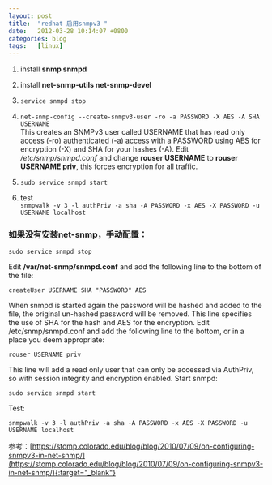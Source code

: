 ```yaml
---
layout: post
title:  "redhat 启用snmpv3 "
date:   2012-03-28 10:14:07 +0800
categories: blog
tags:   [linux]
---
```


1. install **snmp snmpd**
2. install **net-snmp-utils net-snmp-devel**
3. `service snmpd stop`
4. `net-snmp-config --create-snmpv3-user -ro -a PASSWORD -X AES -A SHA USERNAME`            
This creates an SNMPv3 user called USERNAME that has read only access (-ro) authenticated (-a) access with a PASSWORD using AES for encryption (-X) and SHA for your hashes (-A).
Edit _/etc/snmp/snmpd.conf_ and change **rouser USERNAME** to **rouser USERNAME priv**, this forces encryption for all traffic.
 
5. `sudo service snmpd start`
6. test         
`snmpwalk -v 3 -l authPriv -a sha -A PASSWORD -x AES -X PASSWORD -u USERNAME localhost`

### 如果没有安装net-snmp，手动配置：
`sudo service snmpd stop`

Edit **/var/net-snmp/snmpd.conf** and add the following line to the bottom of the file:

`createUser USERNAME SHA "PASSWORD" AES`

When snmpd is started again the password will be hashed and added to the file, the original un-hashed password will be removed. This line specifies the use of SHA for the hash and AES for the encryption.
Edit /etc/snmp/snmpd.conf and add the following line to the bottom, or in a place you deem appropriate:

`rouser USERNAME priv`

This line will add a read only user that can only be accessed via AuthPriv, so with session integrity and encryption enabled.
Start snmpd:

`sudo service snmpd start`

Test:

`snmpwalk -v 3 -l authPriv -a sha -A PASSWORD -x AES -X PASSWORD -u USERNAME localhost`
 
 
参考：[https://stomp.colorado.edu/blog/blog/2010/07/09/on-configuring-snmpv3-in-net-snmp/](https://stomp.colorado.edu/blog/blog/2010/07/09/on-configuring-snmpv3-in-net-snmp/){:target="_blank"}
